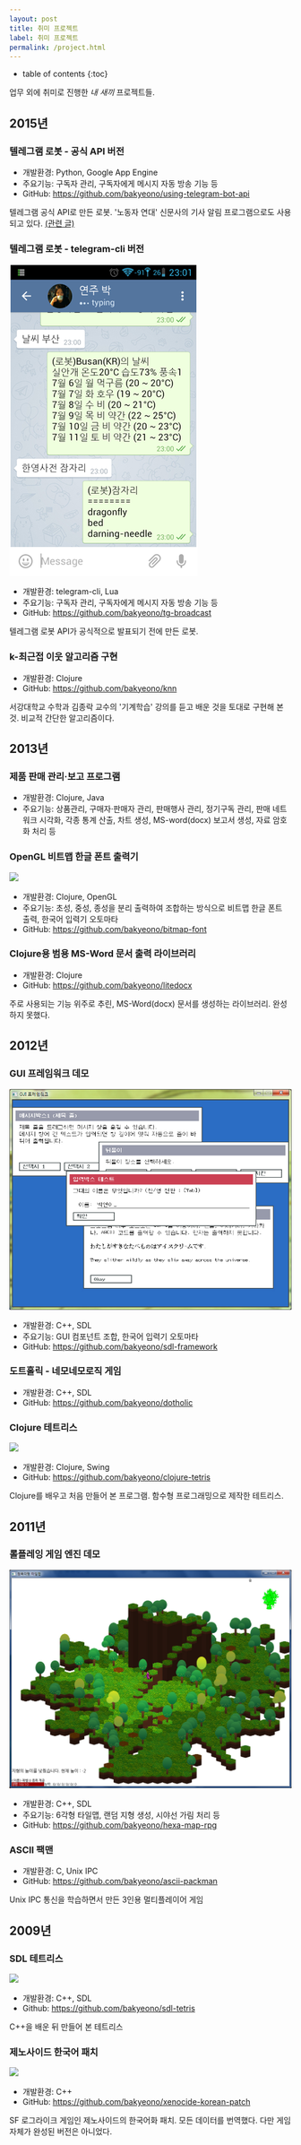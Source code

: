 ```yaml
---
layout: post
title: 취미 프로젝트
label: 취미 프로젝트
permalink: /project.html
---
```

* table of contents
{:toc}

업무 외에 취미로 진행한 *내 새끼* 프로젝트들.

## 2015년

### 텔레그램 로봇 - 공식 API 버전

* 개발환경: Python, Google App Engine
* 주요기능: 구독자 관리, 구독자에게 메시지 자동 방송 기능 등
* GitHub: <https://github.com/bakyeono/using-telegram-bot-api>

텔레그램 공식 API로 만든 로봇. '노동자 연대' 신문사의 기사 알림 프로그램으로도 사용되고 있다. [(관련 글)](http://webmaster.wspaper.org/archives/485)

### 텔레그램 로봇 - telegram-cli 버전

![](https://github.com/bakyeono/tg-broadcast/blob/master/screenshot.png)

* 개발환경: telegram-cli, Lua
* 주요기능: 구독자 관리, 구독자에게 메시지 자동 방송 기능 등
* GitHub: <https://github.com/bakyeono/tg-broadcast>

텔레그램 로봇 API가 공식적으로 발표되기 전에 만든 로봇.

### k-최근접 이웃 알고리즘 구현

* 개발환경: Clojure
* GitHub: <https://github.com/bakyeono/knn>

서강대학교 수학과 김종락 교수의 '기계학습' 강의를 듣고 배운 것을 토대로 구현해 본 것. 비교적 간단한 알고리즘이다.

## 2013년

### 제품 판매 관리·보고 프로그램

* 개발환경: Clojure, Java
* 주요기능: 상품관리, 구매자·판매자 관리, 판매행사 관리, 정기구독 관리, 판매 네트워크 시각화, 각종 통계 산출, 차트 생성, MS-word(docx) 보고서 생성, 자료 암호화 처리 등

### OpenGL 비트맵 한글 폰트 출력기

![](https://github.com/bakyeono/bitmap-font/raw/master/doc/img/bitmap-font-demo.png)

* 개발환경: Clojure, OpenGL
* 주요기능: 초성, 중성, 종성을 분리 출력하여 조합하는 방식으로 비트맵 한글 폰트 출력, 한국어 입력기 오토마타
* GitHub: <https://github.com/bakyeono/bitmap-font>

### Clojure용 범용 MS-Word 문서 출력 라이브러리

* 개발환경: Clojure
* GitHub: <https://github.com/bakyeono/litedocx>

주로 사용되는 기능 위주로 추린, MS-Word(docx) 문서를 생성하는 라이브러리. 완성하지 못했다.

## 2012년

### GUI 프레임워크 데모

![](https://raw.githubusercontent.com/bakyeono/sdl-framework/master/screenshot/my-sdl-framework-screenshot2.jpg)

* 개발환경: C++, SDL
* 주요기능: GUI 컴포넌트 조합, 한국어 입력기 오토마타
* GitHub: <https://github.com/bakyeono/sdl-framework>

### 도트홀릭 - 네모네모로직 게임

* 개발환경: C++, SDL
* GitHub: <https://github.com/bakyeono/dotholic>

### Clojure 테트리스

![](https://raw.githubusercontent.com/bakyeono/clojure-tetris/master/screenshot/clojure-tetris.png)

* 개발환경: Clojure, Swing
* GitHub: <https://github.com/bakyeono/clojure-tetris>

Clojure를 배우고 처음 만들어 본 프로그램. 함수형 프로그래밍으로 제작한 테트리스.

## 2011년

### 롤플레잉 게임 엔진 데모

![](https://raw.githubusercontent.com/bakyeono/hexa-map-rpg/master/document/screenshot-height.jpg)

* 개발환경: C++, SDL
* 주요기능: 6각형 타일맵, 랜덤 지형 생성, 시야선 가림 처리 등
* GitHub: <https://github.com/bakyeono/hexa-map-rpg>

### ASCII 팩맨

* 개발환경: C, Unix IPC
* GitHub: <https://github.com/bakyeono/ascii-packman>

Unix IPC 통신을 학습하면서 만든 3인용 멀티플레이어 게임

## 2009년

### SDL 테트리스

![](https://raw.githubusercontent.com/bakyeono/sdl-tetris/master/screenshot/screenshot-tetris2.png)

* 개발환경: C++, SDL
* Github: <https://github.com/bakyeono/sdl-tetris>

C++을 배운 뒤 만들어 본 테트리스

### 제노사이드 한국어 패치

![](https://raw.githubusercontent.com/bakyeono/xenocide-korean-patch/master/screenshot/xenocide4.png)

* 개발환경: C++
* GitHub: <https://github.com/bakyeono/xenocide-korean-patch>

SF 로그라이크 게임인 제노사이드의 한국어화 패치. 모든 데이터를 번역했다. 다만 게임 자체가 완성된 버전은 아니었다.
